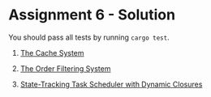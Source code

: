 # Assignment 6 - Solution

You should pass all tests by running `cargo test`.

1. [The Cache System](./cache-system)

2. [The Order Filtering System](./order-filtering-system)

3. [State-Tracking Task Scheduler with Dynamic Closures](./task-scheduler)
